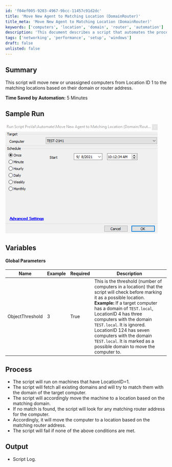 ```yaml
---
id: 'f04ef005-9203-4967-9bcc-11457c91d2dc'
title: 'Move New Agent to Matching Location (DomainRouter)'
title_meta: 'Move New Agent to Matching Location (DomainRouter)'
keywords: ['computers', 'location', 'domain', 'router', 'automation']
description: 'This document describes a script that automates the process of moving new or unassigned computers from Location ID 1 to their appropriate locations based on matching domain or router addresses, saving time and improving efficiency.'
tags: ['networking', 'performance', 'setup', 'windows']
draft: false
unlisted: false
---
```


## Summary

This script will move new or unassigned computers from Location ID 1 to the matching locations based on their domain or router address.

**Time Saved by Automation:** 5 Minutes

## Sample Run

![Sample Run](../../../static/img/Move-New-Agent-to-Matching-Location-(DomainRouter)/image_1.png)

## Variables

#### Global Parameters

| Name            | Example | Required | Description                                                                                                                                                                                                                     |
|-----------------|---------|----------|---------------------------------------------------------------------------------------------------------------------------------------------------------------------------------------------------------------------------------|
| ObjectThreshold  | 3       | True     | This is the threshold (number of computers in a location) that the script will check before marking it as a possible location. **Example:** If a target computer has a domain of `TEST.local`, LocationID 4 has three computers with the domain `TEST.local`. It is ignored. LocationID 124 has seven computers with the domain `TEST.local`. It is marked as a possible domain to move the computer to. |

## Process

- The script will run on machines that have LocationID=1.
- The script will fetch all existing domains and will try to match them with the domain of the target computer.
- The script will accordingly move the machine to a location based on the matching domain.
- If no match is found, the script will look for any matching router address for the computer.
- Accordingly, it will move the computer to a location based on the matching router address.
- The script will fail if none of the above conditions are met.

## Output

- Script Log.



